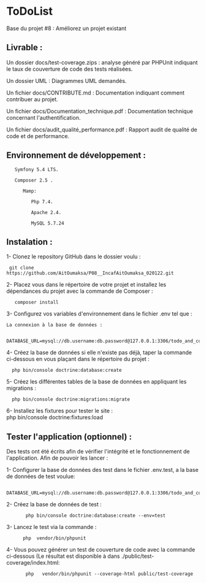 ToDoList
========

Base du projet #8 : Améliorez un projet existant

## Livrable :

   Un dossier docs/test-coverage.zips : analyse généré par PHPUnit indiquant le taux de couverture de code des tests réalisées.
        
   Un dossier UML : Diagrammes UML demandés.
        
   Un fichier docs/CONTRIBUTE.md : Documentation indiquant comment contribuer au projet.
        
   Un fichier docs/Documentation_technique.pdf : Documentation technique concernant l'authentification.
        
   Un fichier docs/audit_qualité_performance.pdf : Rapport audit de qualité de code et de performance.
        
        
 ## Environnement de développement :
    
    
       Symfony 5.4 LTS.
       
       Composer 2.5 .
       
          Mamp:
            
             Php 7.4.
             
             Apache 2.4.
             
             MySQL 5.7.24 
             
## Instalation :

1- Clonez le repository GitHub dans le dossier voulu :

     git clone  https://github.com/AitOumaksa/P08__IncafAitOumaksa_020122.git
  
 2- Placez vous dans le répertoire de votre projet et installez les dépendances du projet avec la commande de Composer :            

       composer install
 
 3- Configurez vos variables d'environnement dans le fichier .env tel que :
 
    La connexion à la base de données : 
       
              DATABASE_URL=mysql://db.username:db.password@127.0.0.1:3306/todo_and_co
              
4- Créez la base de données si elle n'existe pas déjà, taper la commande ci-dessous en vous plaçant dans le répertoire du projet :
 
      php bin/console doctrine:database:create
      
 5- Créez les différentes tables de la base de données en appliquant les migrations :
 
      php bin/console doctrine:migrations:migrate
      
 6- Installez les fixtures pour tester le site :   
      php bin/console doctrine:fixtures:load
      

## Tester l'application (optionnel) :

Des tests ont été écrits afin de vérifier l'intégrité et le fonctionnement de l'application. Afin de pouvoir les lancer :

1- Configurer la base de données des test dans le fichier .env.test, a la base de données de test voulue:

        DATABASE_URL=mysql://db.username:db.password@127.0.0.1:3306/todo_and_co_test
        
 2- Créez la base de données de test :
        
           php bin/console doctrine:database:create --env=test
           
 3- Lancez le test via la commande :
 
          php  vendor/bin/phpunit
          
4- Vous pouvez générer un test de couverture de code avec la commande ci-dessous (Le résultat est disponible à dans ./public/test-coverage/index.html:

           php   vendor/bin/phpunit --coverage-html public/test-coverage
     


